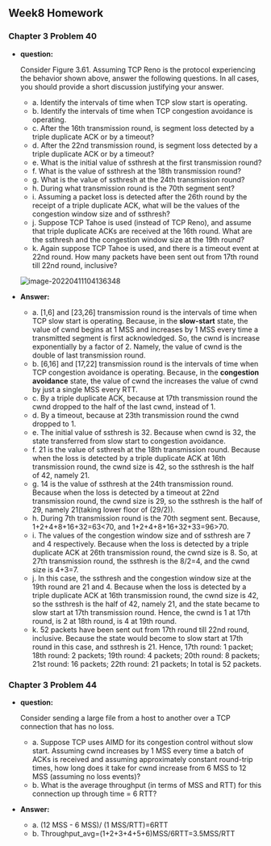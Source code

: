 ## Week8 Homework

### Chapter 3 Problem 40

+ **question:**

    Consider Figure 3.61. Assuming TCP Reno is the protocol experiencing the behavior shown above, answer the following questions. In all cases, you should provide a short discussion justifying your answer.

    + a. Identify the intervals of time when TCP slow start is operating.
    + b. Identify the intervals of time when TCP congestion avoidance is operating.
    + c. After the 16th transmission round, is segment loss detected by a triple duplicate ACK or by a timeout?
    + d. After the 22nd transmission round, is segment loss detected by a triple duplicate ACK or by a timeout?
    + e. What is the initial value of ssthresh at the first transmission round?
    + f. What is the value of ssthresh at the 18th transmission round?
    + g. What is the value of ssthresh at the 24th transmission round?
    + h. During what transmission round is the 70th segment sent?
    + i. Assuming a packet loss is detected after the 26th round by the receipt of a triple duplicate ACK, what will be the values of the congestion window size and of ssthresh?
    + j. Suppose TCP Tahoe is used (instead of TCP Reno), and assume that triple duplicate ACKs are received at the 16th round. What are the ssthresh and the congestion window size at the 19th round?
    + k. Again suppose TCP Tahoe is used, and there is a timeout event at 22nd round. How many packets have been sent out from 17th round till 22nd round, inclusive?

    ![image-20220411104136348](https://s2.loli.net/2022/04/11/QDgGVKjcmFW1tZu.png)

+ **Answer:**
    + a. [1,6] and [23,26] transmission round is the intervals of time when TCP slow start is operating. 
        Because, in the **slow-start** state, the value of cwnd begins at 1 MSS and increases by 1 MSS every time a transmitted segment is first acknowledged. So, the cwnd is increase exponentially by a factor of 2. Namely, the value of cwnd is the double of last transmission round.
    + b. [6,16] and [17,22] transmission round is the intervals of time when TCP congestion avoidance is operating. Because, in the **congestion avoidance** state, the value of cwnd the increases the value of cwnd by just a single MSS every RTT.
    + c. By a triple duplicate ACK, because at 17th transmission round the cwnd dropped to the half of the last cwnd, instead of 1.
    + d. By a timeout, because at 23th transmission round the cwnd dropped to 1.
    + e. The initial value of ssthresh is 32. Because when cwnd is 32, the state transferred from slow start to congestion avoidance.
    + f. 21 is the value of ssthresh at the 18th transmission round. Because when the loss is detected by a triple duplicate ACK at 16th transmission round, the cwnd size is 42, so the ssthresh is the half of 42, namely 21.
    + g. 14 is the value of ssthresh at the 24th transmission round. Because when the loss is detected by a timeout at 22nd transmission round, the cwnd size is 29, so the ssthresh is the half of 29, namely 21(taking lower floor of (29/2)).
    + h. During 7th transmission round is the 70th segment sent. Because, 1+2+4+8+16+32=63<70, and 1+2+4+8+16+32+33=96>70.
    + i. The values of the congestion window size and of ssthresh are 7 and 4 respectively. Because when the loss is detected by a triple duplicate ACK at 26th transmission round, the cwnd size is 8. So, at 27th transmission round, the ssthresh is the 8/2=4, and the cwnd size is 4+3=7.
    + j. In this case, the ssthresh and the congestion window size at the 19th round are 21 and 4. Because when the loss is detected by a triple duplicate ACK at 16th transmission round, the cwnd size is 42, so the ssthresh is the half of 42, namely 21, and the state became to slow start at 17th transmission round. Hence, the cwnd is 1 at 17th round, is 2 at 18th round, is 4 at 19th round.
    + k. 52 packets have been sent out from 17th round till 22nd round, inclusive. Because the state would become to slow start at 17th round in this case, and ssthresh is 21. Hence, 17th round: 1 packet; 18th round: 2 packets; 19th round: 4 packets; 20th round: 8 packets; 21st round: 16 packets; 22th round: 21 packets; In total is 52 packets.



### Chapter 3 Problem 44

+ **question:**

    Consider sending a large file from a host to another over a TCP connection that has no loss.

    + a. Suppose TCP uses AIMD for its congestion control without slow start. Assuming cwnd increases by 1 MSS every time a batch of ACKs is received and assuming approximately constant round-trip times, how long does it take for cwnd increase from 6 MSS to 12 MSS (assuming no loss events)?
    + b. What is the average throughput (in terms of MSS and RTT) for this connection up through time = 6 RTT?

+ **Answer:**
  
    + a. (12 MSS - 6 MSS)/ (1 MSS/RTT)=6RTT
    + b. Throughput_avg=(1+2+3+4+5+6)MSS/6RTT=3.5MSS/RTT
    
    
